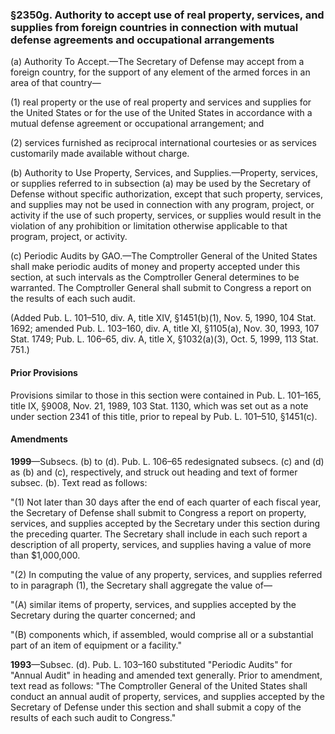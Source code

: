 ### §2350g. Authority to accept use of real property, services, and supplies from foreign countries in connection with mutual defense agreements and occupational arrangements ###

(a) Authority To Accept.—The Secretary of Defense may accept from a foreign country, for the support of any element of the armed forces in an area of that country—

(1) real property or the use of real property and services and supplies for the United States or for the use of the United States in accordance with a mutual defense agreement or occupational arrangement; and

(2) services furnished as reciprocal international courtesies or as services customarily made available without charge.

(b) Authority to Use Property, Services, and Supplies.—Property, services, or supplies referred to in subsection (a) may be used by the Secretary of Defense without specific authorization, except that such property, services, and supplies may not be used in connection with any program, project, or activity if the use of such property, services, or supplies would result in the violation of any prohibition or limitation otherwise applicable to that program, project, or activity.

(c) Periodic Audits by GAO.—The Comptroller General of the United States shall make periodic audits of money and property accepted under this section, at such intervals as the Comptroller General determines to be warranted. The Comptroller General shall submit to Congress a report on the results of each such audit.

(Added Pub. L. 101–510, div. A, title XIV, §1451(b)(1), Nov. 5, 1990, 104 Stat. 1692; amended Pub. L. 103–160, div. A, title XI, §1105(a), Nov. 30, 1993, 107 Stat. 1749; Pub. L. 106–65, div. A, title X, §1032(a)(3), Oct. 5, 1999, 113 Stat. 751.)

#### Prior Provisions ####

Provisions similar to those in this section were contained in Pub. L. 101–165, title IX, §9008, Nov. 21, 1989, 103 Stat. 1130, which was set out as a note under section 2341 of this title, prior to repeal by Pub. L. 101–510, §1451(c).

#### Amendments ####

**1999**—Subsecs. (b) to (d). Pub. L. 106–65 redesignated subsecs. (c) and (d) as (b) and (c), respectively, and struck out heading and text of former subsec. (b). Text read as follows:

"(1) Not later than 30 days after the end of each quarter of each fiscal year, the Secretary of Defense shall submit to Congress a report on property, services, and supplies accepted by the Secretary under this section during the preceding quarter. The Secretary shall include in each such report a description of all property, services, and supplies having a value of more than $1,000,000.

"(2) In computing the value of any property, services, and supplies referred to in paragraph (1), the Secretary shall aggregate the value of—

"(A) similar items of property, services, and supplies accepted by the Secretary during the quarter concerned; and

"(B) components which, if assembled, would comprise all or a substantial part of an item of equipment or a facility."

**1993**—Subsec. (d). Pub. L. 103–160 substituted "Periodic Audits" for "Annual Audit" in heading and amended text generally. Prior to amendment, text read as follows: "The Comptroller General of the United States shall conduct an annual audit of property, services, and supplies accepted by the Secretary of Defense under this section and shall submit a copy of the results of each such audit to Congress."